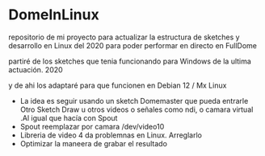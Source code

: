 # DomeInLinux
repositorio de mi proyecto para actualizar la estructura de sketches y desarrollo en Linux del 2020 para poder performar en directo en FullDome

partiré de los sketches que tenia funcionando para Windows de la ultima actuación. 2020

y de ahi los adaptaré para que funcionen en Debian 12 / Mx Linux

- La idea es seguir usando un sketch Domemaster que pueda entrarle Otro Sketch Draw u otros videos o señales como ndi, o camara virtual .Al igual que hacía con Spout
- Spout reemplazar por camara /dev/video10
- Libreria de video 4 da problemnas en Linux. Arreglarlo
-  Optimizar la maneera de grabar el resultado   

  

